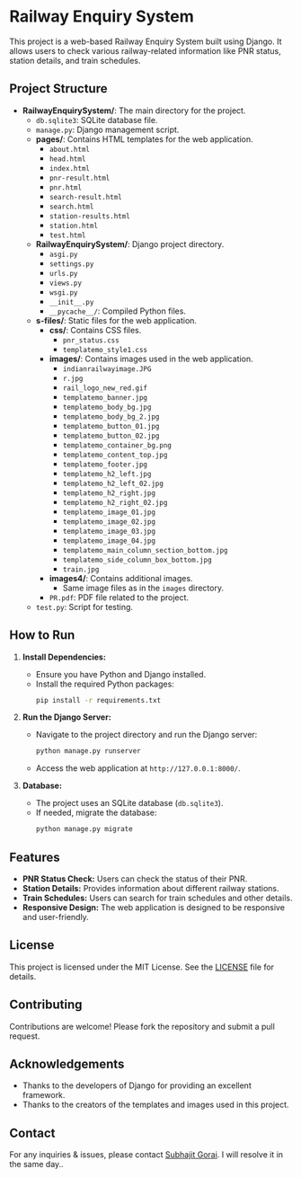 # Railway Enquiry System

This project is a web-based Railway Enquiry System built using Django. It allows users to check various railway-related information like PNR status, station details, and train schedules.

## Project Structure

- **RailwayEnquirySystem/**: The main directory for the project.
  - `db.sqlite3`: SQLite database file.
  - `manage.py`: Django management script.
  - **pages/**: Contains HTML templates for the web application.
    - `about.html`
    - `head.html`
    - `index.html`
    - `pnr-result.html`
    - `pnr.html`
    - `search-result.html`
    - `search.html`
    - `station-results.html`
    - `station.html`
    - `test.html`
  - **RailwayEnquirySystem/**: Django project directory.
    - `asgi.py`
    - `settings.py`
    - `urls.py`
    - `views.py`
    - `wsgi.py`
    - `__init__.py`
    - `__pycache__/`: Compiled Python files.
  - **s-files/**: Static files for the web application.
    - **css/**: Contains CSS files.
      - `pnr_status.css`
      - `templatemo_style1.css`
    - **images/**: Contains images used in the web application.
      - `indianrailwayimage.JPG`
      - `r.jpg`
      - `rail_logo_new_red.gif`
      - `templatemo_banner.jpg`
      - `templatemo_body_bg.jpg`
      - `templatemo_body_bg_2.jpg`
      - `templatemo_button_01.jpg`
      - `templatemo_button_02.jpg`
      - `templatemo_container_bg.png`
      - `templatemo_content_top.jpg`
      - `templatemo_footer.jpg`
      - `templatemo_h2_left.jpg`
      - `templatemo_h2_left_02.jpg`
      - `templatemo_h2_right.jpg`
      - `templatemo_h2_right_02.jpg`
      - `templatemo_image_01.jpg`
      - `templatemo_image_02.jpg`
      - `templatemo_image_03.jpg`
      - `templatemo_image_04.jpg`
      - `templatemo_main_column_section_bottom.jpg`
      - `templatemo_side_column_box_bottom.jpg`
      - `train.jpg`
    - **images4/**: Contains additional images.
      - Same image files as in the `images` directory.
    - `PR.pdf`: PDF file related to the project.
  - `test.py`: Script for testing.

## How to Run

1. **Install Dependencies:**
   - Ensure you have Python and Django installed.
   - Install the required Python packages:
     ```bash
     pip install -r requirements.txt
     ```

2. **Run the Django Server:**
   - Navigate to the project directory and run the Django server:
     ```bash
     python manage.py runserver
     ```
   - Access the web application at `http://127.0.0.1:8000/`.

3. **Database:**
   - The project uses an SQLite database (`db.sqlite3`).
   - If needed, migrate the database:
     ```bash
     python manage.py migrate
     ```

## Features

- **PNR Status Check:** Users can check the status of their PNR.
- **Station Details:** Provides information about different railway stations.
- **Train Schedules:** Users can search for train schedules and other details.
- **Responsive Design:** The web application is designed to be responsive and user-friendly.

## License

This project is licensed under the MIT License. See the [LICENSE](LICENSE) file for details.

## Contributing

Contributions are welcome! Please fork the repository and submit a pull request.

## Acknowledgements

- Thanks to the developers of Django for providing an excellent framework.
- Thanks to the creators of the templates and images used in this project.

## Contact

For any inquiries & issues, please contact [Subhajit Gorai](mailto:sg_outlp@outlook.com). I will resolve it in the same day..
